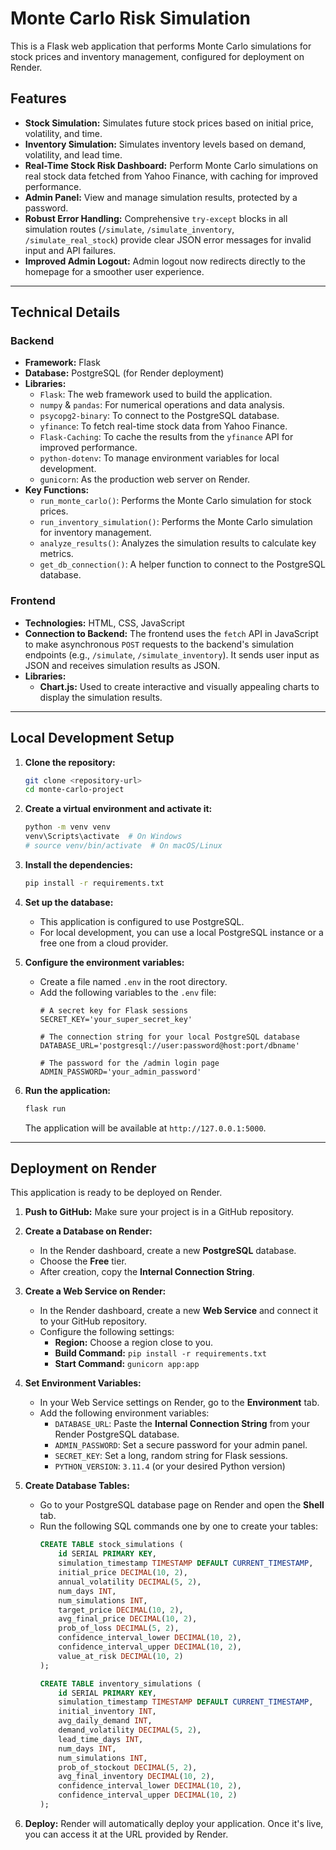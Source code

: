 # Monte Carlo Risk Simulation

This is a Flask web application that performs Monte Carlo simulations for stock prices and inventory management, configured for deployment on Render.

## Features

- **Stock Simulation:** Simulates future stock prices based on initial price, volatility, and time.
- **Inventory Simulation:** Simulates inventory levels based on demand, volatility, and lead time.
- **Real-Time Stock Risk Dashboard:** Perform Monte Carlo simulations on real stock data fetched from Yahoo Finance, with caching for improved performance.
- **Admin Panel:** View and manage simulation results, protected by a password.
- **Robust Error Handling:** Comprehensive `try-except` blocks in all simulation routes (`/simulate`, `/simulate_inventory`, `/simulate_real_stock`) provide clear JSON error messages for invalid input and API failures.
- **Improved Admin Logout:** Admin logout now redirects directly to the homepage for a smoother user experience.

---

## Technical Details

### Backend

- **Framework:** Flask
- **Database:** PostgreSQL (for Render deployment)
- **Libraries:**
    - `Flask`: The web framework used to build the application.
    - `numpy` & `pandas`: For numerical operations and data analysis.
    - `psycopg2-binary`: To connect to the PostgreSQL database.
    - `yfinance`: To fetch real-time stock data from Yahoo Finance.
    - `Flask-Caching`: To cache the results from the `yfinance` API for improved performance.
    - `python-dotenv`: To manage environment variables for local development.
    - `gunicorn`: As the production web server on Render.
- **Key Functions:**
    - `run_monte_carlo()`: Performs the Monte Carlo simulation for stock prices.
    - `run_inventory_simulation()`: Performs the Monte Carlo simulation for inventory management.
    - `analyze_results()`: Analyzes the simulation results to calculate key metrics.
    - `get_db_connection()`: A helper function to connect to the PostgreSQL database.

### Frontend

- **Technologies:** HTML, CSS, JavaScript
- **Connection to Backend:** The frontend uses the `fetch` API in JavaScript to make asynchronous `POST` requests to the backend's simulation endpoints (e.g., `/simulate`, `/simulate_inventory`). It sends user input as JSON and receives simulation results as JSON.
- **Libraries:**
    - **Chart.js:** Used to create interactive and visually appealing charts to display the simulation results.

---

## Local Development Setup

1.  **Clone the repository:**
    ```bash
    git clone <repository-url>
    cd monte-carlo-project
    ```

2.  **Create a virtual environment and activate it:**
    ```bash
    python -m venv venv
    venv\Scripts\activate  # On Windows
    # source venv/bin/activate  # On macOS/Linux
    ```

3.  **Install the dependencies:**
    ```bash
    pip install -r requirements.txt
    ```

4.  **Set up the database:**
    - This application is configured to use PostgreSQL.
    - For local development, you can use a local PostgreSQL instance or a free one from a cloud provider.

5.  **Configure the environment variables:**
    - Create a file named `.env` in the root directory.
    - Add the following variables to the `.env` file:
      ```
      # A secret key for Flask sessions
      SECRET_KEY='your_super_secret_key'

      # The connection string for your local PostgreSQL database
      DATABASE_URL='postgresql://user:password@host:port/dbname'

      # The password for the /admin login page
      ADMIN_PASSWORD='your_admin_password'
      ```

6.  **Run the application:**
    ```bash
    flask run
    ```
    The application will be available at `http://127.0.0.1:5000`.

---

## Deployment on Render

This application is ready to be deployed on Render.

1.  **Push to GitHub:** Make sure your project is in a GitHub repository.

2.  **Create a Database on Render:**
    - In the Render dashboard, create a new **PostgreSQL** database.
    - Choose the **Free** tier.
    - After creation, copy the **Internal Connection String**.

3.  **Create a Web Service on Render:**
    - In the Render dashboard, create a new **Web Service** and connect it to your GitHub repository.
    - Configure the following settings:
        - **Region:** Choose a region close to you.
        - **Build Command:** `pip install -r requirements.txt`
        - **Start Command:** `gunicorn app:app`

4.  **Set Environment Variables:**
    - In your Web Service settings on Render, go to the **Environment** tab.
    - Add the following environment variables:
        - `DATABASE_URL`: Paste the **Internal Connection String** from your Render PostgreSQL database.
        - `ADMIN_PASSWORD`: Set a secure password for your admin panel.
        - `SECRET_KEY`: Set a long, random string for Flask sessions.
        - `PYTHON_VERSION`: `3.11.4` (or your desired Python version)

5.  **Create Database Tables:**
    - Go to your PostgreSQL database page on Render and open the **Shell** tab.
    - Run the following SQL commands one by one to create your tables:
      ```sql
      CREATE TABLE stock_simulations (
          id SERIAL PRIMARY KEY,
          simulation_timestamp TIMESTAMP DEFAULT CURRENT_TIMESTAMP,
          initial_price DECIMAL(10, 2),
          annual_volatility DECIMAL(5, 2),
          num_days INT,
          num_simulations INT,
          target_price DECIMAL(10, 2),
          avg_final_price DECIMAL(10, 2),
          prob_of_loss DECIMAL(5, 2),
          confidence_interval_lower DECIMAL(10, 2),
          confidence_interval_upper DECIMAL(10, 2),
          value_at_risk DECIMAL(10, 2)
      );
      ```
      ```sql
      CREATE TABLE inventory_simulations (
          id SERIAL PRIMARY KEY,
          simulation_timestamp TIMESTAMP DEFAULT CURRENT_TIMESTAMP,
          initial_inventory INT,
          avg_daily_demand INT,
          demand_volatility DECIMAL(5, 2),
          lead_time_days INT,
          num_days INT,
          num_simulations INT,
          prob_of_stockout DECIMAL(5, 2),
          avg_final_inventory DECIMAL(10, 2),
          confidence_interval_lower DECIMAL(10, 2),
          confidence_interval_upper DECIMAL(10, 2)
      );
      ```

6.  **Deploy:** Render will automatically deploy your application. Once it's live, you can access it at the URL provided by Render.